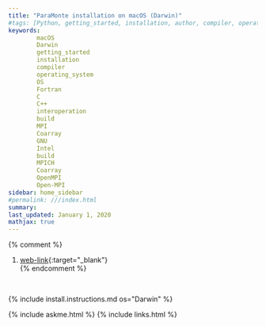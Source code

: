 ```yaml
---
title: "ParaMonte installation on macOS (Darwin)"
#tags: [Python, getting_started, installation, author, compiler, operating_system, OS, Fortran, C, C++, interoperation, build]
keywords: 
        macOS
        Darwin
        getting_started
        installation
        compiler
        operating_system
        OS
        Fortran
        C
        C++
        interoperation
        build
        MPI
        Coarray
        GNU
        Intel
        build
        MPICH
        Coarray
        OpenMPI
        Open-MPI
sidebar: home_sidebar
#permalink: ///index.html
summary:
last_updated: January 1, 2020
mathjax: true
---
```

{% comment %}
<b><code></code></b>
1. [web-link](){:target="_blank"}  
{% endcomment %}
<div id="toc"></div>  
<br>

{% include install.instructions.md os="Darwin" %}

{% include askme.html %}
{% include links.html %}
